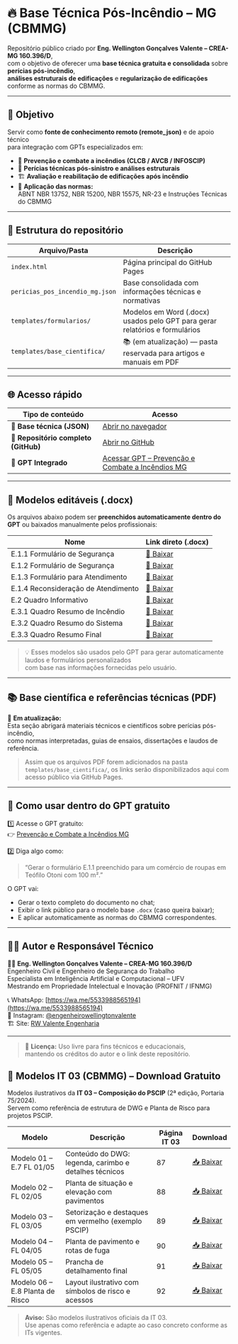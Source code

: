 # 🔥 Base Técnica Pós-Incêndio – MG (CBMMG)

Repositório público criado por **Eng. Wellington Gonçalves Valente – CREA-MG 160.396/D**,  
com o objetivo de oferecer uma **base técnica gratuita e consolidada** sobre **perícias pós-incêndio**,  
**análises estruturais de edificações** e **regularização de edificações** conforme as normas do CBMMG.

---

## 🎯 Objetivo

Servir como **fonte de conhecimento remoto (remote_json)** e de apoio técnico  
para integração com GPTs especializados em:

- 🧯 **Prevenção e combate a incêndios (CLCB / AVCB / INFOSCIP)**  
- 🧠 **Perícias técnicas pós-sinistro e análises estruturais**  
- 🏗️ **Avaliação e reabilitação de edificações após incêndio**  
- 📘 **Aplicação das normas:**  
  ABNT NBR 13752, NBR 15200, NBR 15575, NR-23 e Instruções Técnicas do CBMMG  

---

## 🧩 Estrutura do repositório

| Arquivo/Pasta | Descrição |
|----------------|------------|
| `index.html` | Página principal do GitHub Pages |
| `pericias_pos_incendio_mg.json` | Base consolidada com informações técnicas e normativas |
| `templates/formularios/` | Modelos em Word (.docx) usados pelo GPT para gerar relatórios e formulários |
| `templates/base_cientifica/` | 📚 (em atualização) — pasta reservada para artigos e manuais em PDF |

---

## 🌐 Acesso rápido

| Tipo de conteúdo | Acesso |
|-------------------|--------|
| 🔗 **Base técnica (JSON)** | [Abrir no navegador](https://wellingtonvalente.github.io/pericias-pos-incendio-mg/pericias_pos_incendio_mg.json) |
| 🧱 **Repositório completo (GitHub)** | [Abrir no GitHub](https://github.com/WellingtonValente/pericias-pos-incendio-mg) |
| 🤖 **GPT Integrado** | [Acessar GPT – Prevenção e Combate a Incêndios MG](https://chat.openai.com/g/g-6885782abb8881919a27cd3bae30dee0-prevencao-e-combate-a-incendios-mg) |

---

## 🧾 Modelos editáveis (.docx)

Os arquivos abaixo podem ser **preenchidos automaticamente dentro do GPT** ou baixados manualmente pelos profissionais:  

| Nome | Link direto (.docx) |
|------|---------------------|
| E.1.1 Formulário de Segurança | [📄 Baixar](https://wellingtonvalente.github.io/pericias-pos-incendio-mg/templates/formularios/E.1.1%20FORMUL%C3%81RIO%20DE%20SEGURAN%C3%87A.docx) |
| E.1.2 Formulário de Segurança | [📄 Baixar](https://wellingtonvalente.github.io/pericias-pos-incendio-mg/templates/formularios/E.1.2%20FORMUL%C3%81RIO%20DE%20SEGURAN%C3%87A.docx) |
| E.1.3 Formulário para Atendimento | [📄 Baixar](https://wellingtonvalente.github.io/pericias-pos-incendio-mg/templates/formularios/E.1.3%20FORMUL%C3%81RIO%20PARA%20ATENDIMENTO.docx) |
| E.1.4 Reconsideração de Atendimento | [📄 Baixar](https://wellingtonvalente.github.io/pericias-pos-incendio-mg/templates/formularios/E.1.4%20RECONSIDERA%C3%87%C3%83O%20DE%20ATENDIMENTO.docx) |
| E.2 Quadro Informativo | [📄 Baixar](https://wellingtonvalente.github.io/pericias-pos-incendio-mg/templates/formularios/E.2%20QUADRO%20INFORMATIVO.docx) |
| E.3.1 Quadro Resumo de Incêndio | [📄 Baixar](https://wellingtonvalente.github.io/pericias-pos-incendio-mg/templates/formularios/E.3.1%20QUADRO%20RESUMO%20DE%20INC%C3%8ANDIO.docx) |
| E.3.2 Quadro Resumo do Sistema | [📄 Baixar](https://wellingtonvalente.github.io/pericias-pos-incendio-mg/templates/formularios/E.3.2%20QUADRO%20RESUMO%20DO%20SISTEMA.docx) |
| E.3.3 Quadro Resumo Final | [📄 Baixar](https://wellingtonvalente.github.io/pericias-pos-incendio-mg/templates/formularios/E.3.3%20QUADRO%20RESUMO%20FINAL.docx) |

> 💡 Esses modelos são usados pelo GPT para gerar automaticamente laudos e formulários personalizados  
> com base nas informações fornecidas pelo usuário.

---

## 📚 Base científica e referências técnicas (PDF)

📌 **Em atualização:**  
Esta seção abrigará materiais técnicos e científicos sobre perícias pós-incêndio,  
como normas interpretadas, guias de ensaios, dissertações e laudos de referência.

> Assim que os arquivos PDF forem adicionados na pasta  
> `templates/base_cientifica/`, os links serão disponibilizados aqui com acesso público via GitHub Pages.

---

## 🧠 Como usar dentro do GPT gratuito

1️⃣ Acesse o GPT gratuito:  
👉 [Prevenção e Combate a Incêndios MG](https://chat.openai.com/g/g-6885782abb8881919a27cd3bae30dee0-prevencao-e-combate-a-incendios-mg)

2️⃣ Diga algo como:  
> “Gerar o formulário E.1.1 preenchido para um comércio de roupas em Teófilo Otoni com 100 m².”  

O GPT vai:  
- Gerar o texto completo do documento no chat;  
- Exibir o link público para o modelo base `.docx` (caso queira baixar);  
- E aplicar automaticamente as normas do CBMMG correspondentes.

---

## 👨‍🔧 Autor e Responsável Técnico

👷‍♂️ **Eng. Wellington Gonçalves Valente – CREA-MG 160.396/D**  
Engenheiro Civil e Engenheiro de Segurança do Trabalho  
Especialista em Inteligência Artificial e Computacional – UFV  
Mestrando em Propriedade Intelectual e Inovação (PROFNIT / IFNMG)

📞 WhatsApp: [https://wa.me/5533988565194](https://wa.me/5533988565194)  
📸 Instagram: [@engenheirowellingtonvalente](https://www.instagram.com/engenheirowellingtonvalente)  
🏗️ Site: [RW Valente Engenharia](https://www.rwvalenteengenharia.com.br)

---

> 🔐 **Licença:** Uso livre para fins técnicos e educacionais,  
> mantendo os créditos do autor e o link deste repositório.

## 📐 Modelos IT 03 (CBMMG) – Download Gratuito

Modelos ilustrativos da **IT 03 – Composição do PSCIP** (2ª edição, Portaria 75/2024).  
Servem como referência de estrutura de DWG e Planta de Risco para projetos PSCIP.

| Modelo | Descrição | Página IT 03 | Download |
|----------|------------|--------------|-----------|
| Modelo 01 – E.7 FL 01/05 | Conteúdo do DWG: legenda, carimbo e detalhes técnicos | 87 | [📥 Baixar](https://wellingtonvalente.github.io/pericias-pos-incendio-mg/templates/projetos/Modelo%2001.pdf) |
| Modelo 02 – FL 02/05 | Planta de situação e elevação com pavimentos | 88 | [📥 Baixar](https://wellingtonvalente.github.io/pericias-pos-incendio-mg/templates/projetos/Modelo%2002.pdf) |
| Modelo 03 – FL 03/05 | Setorização e destaques em vermelho (exemplo PSCIP) | 89 | [📥 Baixar](https://wellingtonvalente.github.io/pericias-pos-incendio-mg/templates/projetos/Modelo%2003.pdf) |
| Modelo 04 – FL 04/05 | Planta de pavimento e rotas de fuga | 90 | [📥 Baixar](https://wellingtonvalente.github.io/pericias-pos-incendio-mg/templates/projetos/Modelo%2004.pdf) |
| Modelo 05 – FL 05/05 | Prancha de detalhamento final | 91 | [📥 Baixar](https://wellingtonvalente.github.io/pericias-pos-incendio-mg/templates/projetos/Modelo%2005.pdf) |
| Modelo 06 – E.8 Planta de Risco | Layout ilustrativo com símbolos de risco e acessos | 92 | [📥 Baixar](https://wellingtonvalente.github.io/pericias-pos-incendio-mg/templates/projetos/Modelo%2006.pdf) |

> **Aviso:** São modelos ilustrativos oficiais da IT 03.  
> Use apenas como referência e adapte ao caso concreto conforme as ITs vigentes.

